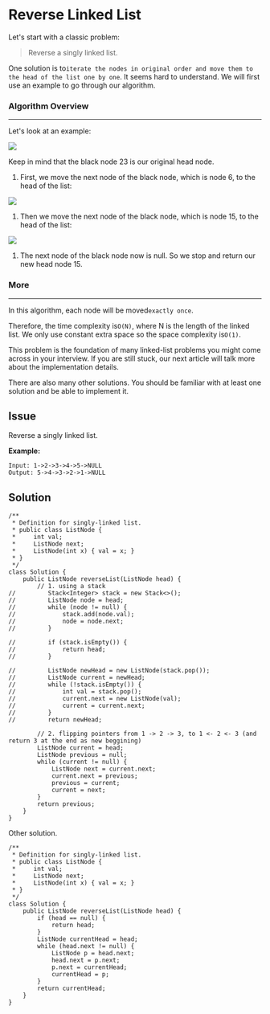 # Reverse Linked List

Let's start with a classic problem:

> Reverse a singly linked list.

One solution is to`iterate the nodes in original order and move them to the head of the list one by one`. It seems hard to understand. We will first use an example to go through our algorithm.

### Algorithm Overview

---

Let's look at an example:

![](https://s3-lc-upload.s3.amazonaws.com/uploads/2018/04/14/screen-shot-2018-04-14-at-163143.png)

Keep in mind that the black node 23 is our original head node.

1. First, we move the next node of the black node, which is node 6, to the head of the list:

![](https://s3-lc-upload.s3.amazonaws.com/uploads/2018/04/14/screen-shot-2018-04-14-at-163336.png)

1. Then we move the next node of the black node, which is node 15, to the head of the list:

![](https://s3-lc-upload.s3.amazonaws.com/uploads/2018/04/14/screen-shot-2018-04-14-at-163525.png)

1. The next node of the black node now is null. So we stop and return our new head node 15.

### More

---

In this algorithm, each node will be moved`exactly once`.

Therefore, the time complexity is`O(N)`, where N is the length of the linked list. We only use constant extra space so the space complexity is`O(1)`.

This problem is the foundation of many linked-list problems you might come across in your interview. If you are still stuck, our next article will talk more about the implementation details.

There are also many other solutions. You should be familiar with at least one solution and be able to implement it.

## Issue

Reverse a singly linked list.

**Example:**

```
Input: 1->2->3->4->5->NULL
Output: 5->4->3->2->1->NULL
```

## Solution

```
/**
 * Definition for singly-linked list.
 * public class ListNode {
 *     int val;
 *     ListNode next;
 *     ListNode(int x) { val = x; }
 * }
 */
class Solution {
    public ListNode reverseList(ListNode head) {
        // 1. using a stack
//         Stack<Integer> stack = new Stack<>();
//         ListNode node = head;
//         while (node != null) {
//             stack.add(node.val);
//             node = node.next;
//         }

//         if (stack.isEmpty()) {
//             return head;
//         }

//         ListNode newHead = new ListNode(stack.pop());
//         ListNode current = newHead;
//         while (!stack.isEmpty()) {
//             int val = stack.pop();
//             current.next = new ListNode(val);
//             current = current.next;
//         }
//         return newHead;

        // 2. flipping pointers from 1 -> 2 -> 3, to 1 <- 2 <- 3 (and return 3 at the end as new beggining)
        ListNode current = head;
        ListNode previous = null;
        while (current != null) {
            ListNode next = current.next;
            current.next = previous;
            previous = current;
            current = next;
        }
        return previous;
    }
}
```

Other solution.

```
/**
 * Definition for singly-linked list.
 * public class ListNode {
 *     int val;
 *     ListNode next;
 *     ListNode(int x) { val = x; }
 * }
 */
class Solution {
    public ListNode reverseList(ListNode head) {
        if (head == null) {
            return head;
        }
        ListNode currentHead = head;
        while (head.next != null) {
            ListNode p = head.next;
            head.next = p.next;
            p.next = currentHead;
            currentHead = p;
        }
        return currentHead;
    }
}
```



